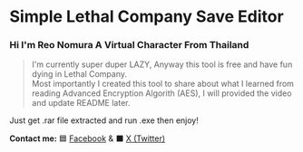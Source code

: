 # Simple Lethal Company Save Editor

### Hi I'm Reo Nomura A Virtual Character From Thailand

> I'm currently super duper LAZY, Anyway this tool is free and have fun dying in Lethal Company.</br>
 Most importantly I created this tool to share about what I learned from reading Advanced Encryption Algorith (AES), I will provided the video and update README later.

Just get .rar file extracted and run .exe then enjoy!

**Contact me:**
🟦 [Facebook](https://www.facebook.com/nomurareo) & ⬛ [X (Twitter)](https://twitter.com/nomura_reo)
